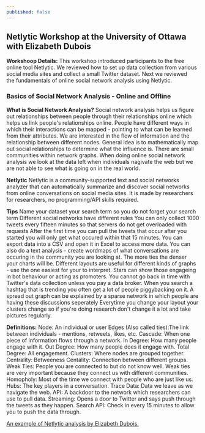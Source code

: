 ```yaml
---
published: false
---
```

## Netlytic Workshop at the University of Ottawa with Elizabeth Dubois

**Workshoop Details:**
This workshop introduced participants to the free online tool Netlytic. We reviewed how to set up data collection from various social media sites and collect a small Twitter dataset. Next we reviewed the fundamentals of online social network analysis using Netlytic.

### Basics of Social Network Analysis - Online and Offline

**What is Social Network Analysis?**
Social network analysis helps us figure out relationships between people through their relationships online which helps us link people's relationships online. People have different ways in which their interactions can be mapped - pointing to what can be learned from their attributes. We are interested in the flow of information and the relationship between different nodes. General idea is to mathematically map out social relationships to determine what the influence is. There are small communities within network graphs. When doing online social network analysis we look at the data left when individuals nagivate the web but we are not able to see what is going on in the real world.

**Netlytic**
Netlytic is a community-supported text and social networks analyzer that can automatically summarize and discover social networks from online conversations on social media sites. It is made by researchers for researchers, no programming/API skills required.

**Tips**
Name your dataset your search term so you do not forget your search term
Different social networks have different rules 
You can only collect 1000 tweets every fifteen minutes so that servers do not get overloaded with requests 
After the first time you can pull the tweets that occur after you started you will only get what occured within that 15 minutes.
You can export data into a CSV and open it in Excel to access more data.
You can also do a text analysis - create wordmaps of what conversations are occuring in the community you are looking at. 
The more ties the denser your charts will be.
Different layouts are useful for different kinds of graphs - use the one easiest for your to interpret.
Stars can show those engageing in bot behaviour or acting as promoters.
You cannot go back in time with Twitter's data collection unless you pay a data broker.
When you search a hashtag that is trending you often get a lot of people piggybacking on it.
A spread out graph can be explained by a sparse network in which people are having these discussions seperately
Everytime you change your layout your clusters change so if you're doing research don't change it a lot and take pictures regularly.


**Definitions:**
Node: An individual or user
Edges (Also called ties):The link between individuals - mentions, retweets, likes, etc. 
Cascade: When one piece of information flows through a network.
In Degree: How many people engage with it.
Out Degree: How many people does it engage with.
Total Degree: All engagement.
Clusters: Where nodes are grouped together.
Centrality: 
Betweeness Centality: Connection between different groups.
Weak Ties: People you are connected to but do not know well. Weak ties are very important because they connect us with different communities.
Homopholy: Most of the time we connect with people who are just like us.
Hubs: The key players in a conversation.
Trace Data: Data we leave as we navigate the web.
API: A backdoor to the network which researchers can use to pull data.
Streaming: Opens a door to Twitter and says push through the tweets as they happen.
Search API: Check in every 15 minutes to allow you to push the data through.

[An example of Netlytic analysis by Elizabeth Dubois.](https://medium.com/@lizdubois/the-canadian-open-dialogue-community-codf16-77edf0c35c9d)


